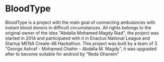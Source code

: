 # BloodType
BloodType is a project with the main goal of connecting ambulances with instant blood donors in difficult circumstances.
All rights belongs to the original owner of the idea "Abdalla Mohamed Magdy Riad", the project was started in 2014 and participated with
it in Enactus National League and Startup MENA Create-48 Hackathon.
This project was built by a team of 3 "George Ashraf - Mohamed Chahin - Abdalla M. Magdy", it was upgraded after to become suitable for android by "Reda Ghanem"
